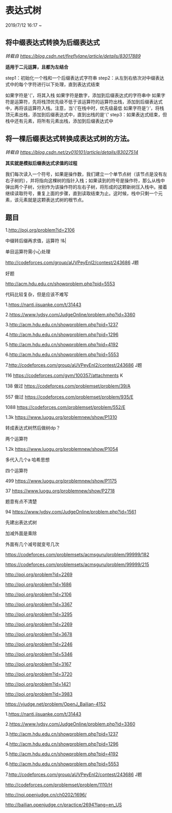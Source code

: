 # 表达式树

2019/7/12 16:17 ~

## 将中缀表达式转换为后缀表达式 

*转载自 https://blog.csdn.net/fireflylane/article/details/83017889*

**适用于二元运算，且都为左结合**

step1：初始化一个栈和一个后缀表达式字符串 
step2：从左到右依次对中缀表达式中的每个字符进行以下处理，直到表达式结束

如果字符是‘（’，将其入栈
如果字符是数字，添加到后缀表达式的字符串中
如果字符是运算符，先将栈顶优先级不低于该运算符的运算符出栈，添加到后缀表达式中，再将该运算符入栈。注意，当‘（’在栈中时，优先级最低
如果字符是‘）’，将栈顶元素出栈，添加到后缀表达式中，直到出栈的是‘（’ 
step3：如果表达式结束，但栈中还有元素，将所有元素出栈，添加到后缀表达式中

## 将一棵后缀表达式转换成表达式树的方法。

*转载自 https://blog.csdn.net/zy010101/article/details/83027514*

**其实就是模拟后缀表达式求值的过程**

我们每次读入一个符号，如果是操作数，我们建立一个单节点树（该节点是没有左右子树的），并将指向这棵树的指针入栈；如果读到的符号是操作符，那么从栈中弹出两个子树，分别作为该操作符的左右子树，将形成的这颗新树压入栈中。接着继续读取符号，重复上面的步骤，直到读取结束为止。这时候，栈中只剩一个元素，该元素就是这颗表达式树的根节点。

## 题目

1.http://poj.org/problem?id=2106

中缀转后缀再求值，运算符 !&|

单目运算符需小心处理

http://codeforces.com/group/aUVPeyEnI2/contest/243686 J题

好题

http://acm.hdu.edu.cn/showproblem.php?pid=5553

代码比较复杂，但是应该不难写





1.https://nanti.jisuanke.com/t/31443

2.https://www.lydsy.com/JudgeOnline/problem.php?id=3360

3.http://acm.hdu.edu.cn/showproblem.php?pid=1237

4.http://acm.hdu.edu.cn/showproblem.php?pid=1296

5.http://acm.hdu.edu.cn/showproblem.php?pid=4192

6.http://acm.hdu.edu.cn/showproblem.php?pid=5553

7.http://codeforces.com/group/aUVPeyEnI2/contest/243686 J题



116 https://codeforces.com/gym/100357/attachments K

138 做过 https://codeforces.com/problemset/problem/39/A

557 做过 https://codeforces.com/problemset/problem/935/E

1088 https://codeforces.com/problemset/problem/552/E



1.3k https://www.luogu.org/problemnew/show/P1310

转成表达式树然后做树dp？

两个运算符

1.2k https://www.luogu.org/problemnew/show/P1054

多代入几个a 哈希思想

四个运算符

499 https://www.luogu.org/problemnew/show/P1175

37 https://www.luogu.org/problemnew/show/P2718

题意有点不清楚

94 https://www.lydsy.com/JudgeOnline/problem.php?id=1561

先建出表达式树

加减外面是乘除

外面有几个减号就变号几次

https://codeforces.com/problemsets/acmsguru/problem/99999/182

https://codeforces.com/problemsets/acmsguru/problem/99999/215

http://poj.org/problem?id=2269

http://poj.org/problem?id=1686

http://poj.org/problem?id=2106

http://poj.org/problem?id=3367

http://poj.org/problem?id=3295

http://poj.org/problem?id=2269

http://poj.org/problem?id=3678

http://poj.org/problem?id=2246

http://poj.org/problem?id=5346

http://poj.org/problem?id=3167

http://poj.org/problem?id=3720

http://poj.org/problem?id=1421

http://poj.org/problem?id=3983

https://vjudge.net/problem/OpenJ_Bailian-4152

1.https://nanti.jisuanke.com/t/31443

2.https://www.lydsy.com/JudgeOnline/problem.php?id=3360

3.http://acm.hdu.edu.cn/showproblem.php?pid=1237

4.http://acm.hdu.edu.cn/showproblem.php?pid=1296

5.http://acm.hdu.edu.cn/showproblem.php?pid=4192

6.http://acm.hdu.edu.cn/showproblem.php?pid=5553

7.http://codeforces.com/group/aUVPeyEnI2/contest/243686 J题

http://codeforces.com/problemset/problem/1110/H

http://noi.openjudge.cn/ch0202/1696/

http://bailian.openjudge.cn/practice/2694?lang=en_US